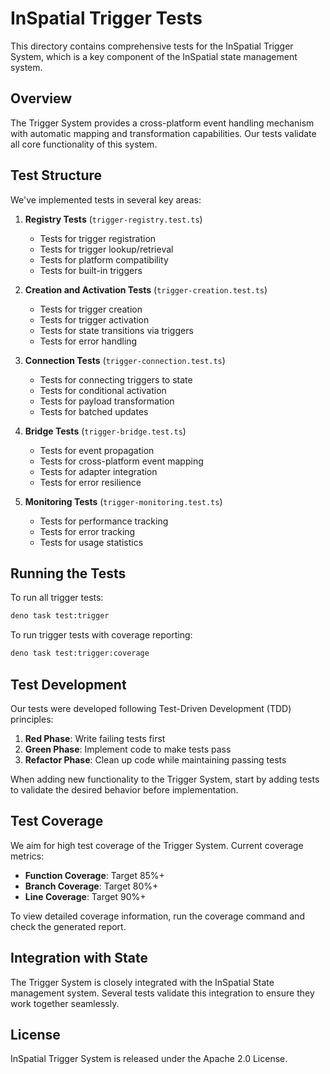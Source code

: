 # InSpatial Trigger Tests

This directory contains comprehensive tests for the InSpatial Trigger System, which is a key component of the InSpatial state management system.

## Overview

The Trigger System provides a cross-platform event handling mechanism with automatic mapping and transformation capabilities. Our tests validate all core functionality of this system.

## Test Structure

We've implemented tests in several key areas:

1. **Registry Tests** (`trigger-registry.test.ts`)
   - Tests for trigger registration
   - Tests for trigger lookup/retrieval
   - Tests for platform compatibility
   - Tests for built-in triggers

2. **Creation and Activation Tests** (`trigger-creation.test.ts`)
   - Tests for trigger creation
   - Tests for trigger activation
   - Tests for state transitions via triggers
   - Tests for error handling

3. **Connection Tests** (`trigger-connection.test.ts`)
   - Tests for connecting triggers to state
   - Tests for conditional activation
   - Tests for payload transformation
   - Tests for batched updates

4. **Bridge Tests** (`trigger-bridge.test.ts`)
   - Tests for event propagation
   - Tests for cross-platform event mapping
   - Tests for adapter integration
   - Tests for error resilience

5. **Monitoring Tests** (`trigger-monitoring.test.ts`)
   - Tests for performance tracking
   - Tests for error tracking
   - Tests for usage statistics

## Running the Tests

To run all trigger tests:

```bash
deno task test:trigger
```

To run trigger tests with coverage reporting:

```bash
deno task test:trigger:coverage
```

## Test Development

Our tests were developed following Test-Driven Development (TDD) principles:

1. **Red Phase**: Write failing tests first
2. **Green Phase**: Implement code to make tests pass
3. **Refactor Phase**: Clean up code while maintaining passing tests

When adding new functionality to the Trigger System, start by adding tests to validate the desired behavior before implementation.

## Test Coverage

We aim for high test coverage of the Trigger System. Current coverage metrics:

- **Function Coverage**: Target 85%+
- **Branch Coverage**: Target 80%+
- **Line Coverage**: Target 90%+

To view detailed coverage information, run the coverage command and check the generated report.

## Integration with State

The Trigger System is closely integrated with the InSpatial State management system. Several tests validate this integration to ensure they work together seamlessly.

## License

InSpatial Trigger System is released under the Apache 2.0 License. 